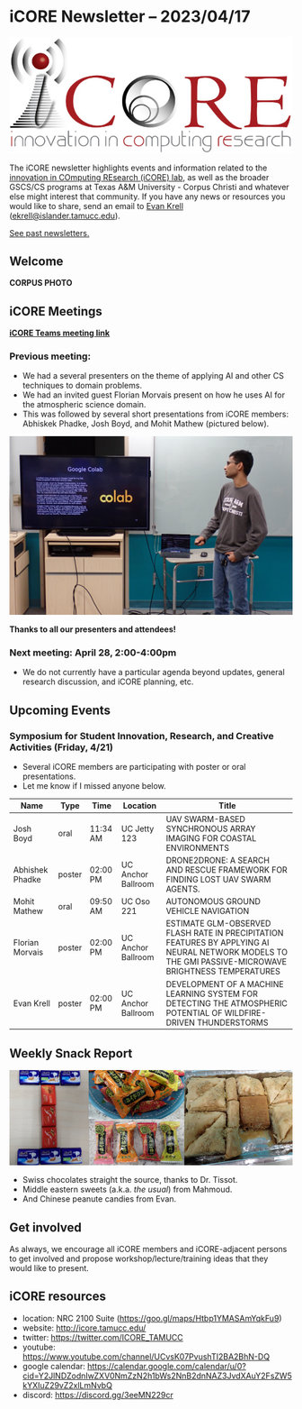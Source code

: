# iCORE Newsletter – 2023/04/17

![logo](../img/logo_plain_sm.jpg)

The iCORE newsletter highlights events and information related to the [innovation in COmputing REsearch (iCORE) lab](https://icore.tamucc.edu/),
as well as the broader GSCS/CS programs at Texas A&M University - Corpus Christi and whatever else might interest that community.
If you have any news or resources you would like to share, send an email to [Evan Krell](https://scholar.google.com/citations?user=jLuwYGAAAAAJ&hl=en) (ekrell@islander.tamucc.edu).

[See past newsletters.](https://github.com/ekrell/icore_website/tree/main/news)

## Welcome


__CORPUS PHOTO__









## iCORE Meetings

**[iCORE Teams meeting link](https://teams.microsoft.com/l/meetup-join/19%3Ameeting_MDdlZDBiMTgtYzVjNS00YjhhLWE5OTctY2Y5YzMyYTljNzU5%40thread.v2/0?context=%7B%22Tid%22%3A%2234cbfaf1-67a6-4781-a9ca-514eb2550b66%22%2C%22Oid%22%3A%22994c008b-0707-4f3c-8ac0-73b65e733430%22%2C%22MessageId%22%3A%220%22%7D)**

### Previous meeting: 

- We had a several presenters on the theme of applying AI and other CS techniques to domain problems.
- We had an invited guest Florian Morvais present on how he uses AI for the atmospheric science domain.
- This was followed by several short presentations from iCORE members: Abhiskek Phadke, Josh Boyd, and Mohit Mathew (pictured below).

![Mohit presenting at iCORE](../img/icore_mohit.JPG)

**Thanks to all our presenters and attendees!**

### Next meeting: April 28, 2:00-4:00pm

- We do not currently have a particular agenda beyond updates, general research discussion, and iCORE planning, etc.

## Upcoming Events

### Symposium for Student Innovation, Research, and Creative Activities (Friday, 4/21)

- Several iCORE members are participating with poster or oral presentations.
- Let me know if I missed anyone below.

| **Name**        | **Type** | **Time** | **Location**       | **Title**                                                                                                                                            |
|-----------------|----------|----------|--------------------|------------------------------------------------------------------------------------------------------------------------------------------------------|
| Josh Boyd       | oral     | 11:34 AM | UC Jetty 123       | UAV SWARM-BASED SYNCHRONOUS ARRAY IMAGING FOR COASTAL ENVIRONMENTS                                                                                   |
| Abhishek Phadke | poster   | 02:00 PM | UC Anchor Ballroom | DRONE2DRONE: A SEARCH AND RESCUE FRAMEWORK FOR FINDING LOST UAV SWARM AGENTS.                                                                        |
| Mohit Mathew    | oral     | 09:50 AM | UC Oso 221         | AUTONOMOUS GROUND VEHICLE NAVIGATION                                                                                                                 |
| Florian Morvais | poster   | 02:00 PM | UC Anchor Ballroom | ESTIMATE GLM-OBSERVED FLASH RATE IN PRECIPITATION FEATURES BY APPLYING AI NEURAL NETWORK MODELS TO THE GMI PASSIVE-MICROWAVE BRIGHTNESS TEMPERATURES |
| Evan Krell      | poster   | 02:00 PM | UC Anchor Ballroom | DEVELOPMENT OF A MACHINE LEARNING SYSTEM FOR DETECTING THE ATMOSPHERIC POTENTIAL OF WILDFIRE-DRIVEN THUNDERSTORMS                                    |

## Weekly Snack Report

![Snacks at iCORE](../img/icore_snacks_2.png)

- Swiss chocolates straight the source, thanks to Dr. Tissot.
- Middle eastern sweets (a.k.a. _the usual_) from Mahmoud.
- And Chinese peanute candies from Evan.

## Get involved

As always, we encourage all iCORE members and iCORE-adjacent persons to get involved and propose workshop/lecture/training ideas that they would like to present.

## iCORE resources

- location: NRC 2100 Suite (https://goo.gl/maps/Htbp1YMASAmYqkFu9)
- website: http://icore.tamucc.edu/
- twitter: https://twitter.com/ICORE_TAMUCC
- youtube: https://www.youtube.com/channel/UCvsK07PvushTI2BA2BhN-DQ
- google calendar: https://calendar.google.com/calendar/u/0?cid=Y2JlNDZodnIwZXV0NmZzN2h1bWs2NnB2dnNAZ3JvdXAuY2FsZW5kYXIuZ29vZ2xlLmNvbQ
- discord: https://discord.gg/3eeMN229cr


